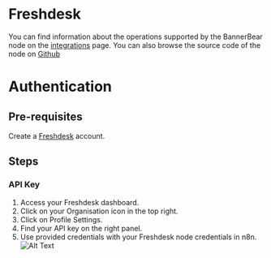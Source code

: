 # Freshdesk
You can find information about the operations supported by the BannerBear node on the [integrations](https://n8n.io/integrations/n8n-nodes-base.freshdesk) page. You can also browse the source code of the node on [Github](https://github.com/n8n-io/n8n/tree/master/packages/nodes-base/nodes/Freshdesk)

# Authentication

## Pre-requisites

Create a [Freshdesk](https://freshdesk.com/) account.

## Steps

### API Key

1. Access your Freshdesk dashboard.
2. Click on your Organisation icon in the top right.
3. Click on Profile Settings.
4. Find your API key on the right panel.
5. Use provided credentials with your Freshdesk node credentials in n8n.
![Alt Text](https://i.imgur.com/alTjjhf.gif) 



